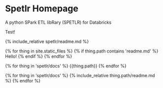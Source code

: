 # Spetlr Homepage

A python SPark ETL libRary (SPETLR) for Databricks

Test!


{% include_relative spetlr/readme.md %}

{% for thing in site.static_files %}
  {% if thing.path contains 'readme.md' %}
    Hello!
  {% endif %}
{% endfor %}


{% for thing in 'spetlr/docs' %}
  {{thing.path}}
{% endfor %}

{% for thing in 'spetlr/docs' %}
    {% include_relative thing.path/readme.md %}
{% endfor %}

